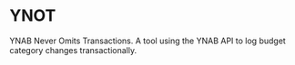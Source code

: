 # YNOT
YNAB Never Omits Transactions. A tool using the YNAB API to log budget category changes transactionally.
